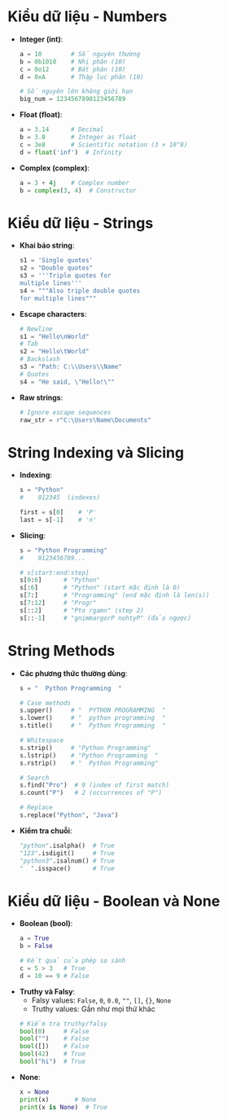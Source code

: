 # Kiểu dữ liệu - Numbers

  - **Integer (int)**:
    ```python
    a = 10        # Số nguyên thường
    b = 0b1010    # Nhị phân (10)
    c = 0o12      # Bát phân (10)
    d = 0xA       # Thập lục phân (10)
    
    # Số nguyên lớn không giới hạn
    big_num = 1234567890123456789
    ```
  - **Float (float)**:
    ```python
    a = 3.14      # Decimal
    b = 3.0       # Integer as float
    c = 3e8       # Scientific notation (3 × 10^8)
    d = float('inf')  # Infinity
    ```
  - **Complex (complex)**:
    ```python
    a = 3 + 4j    # Complex number
    b = complex(3, 4)  # Constructor
    ```

# Kiểu dữ liệu - Strings

  - **Khai báo string**:
    ```python
    s1 = 'Single quotes'
    s2 = "Double quotes"
    s3 = '''Triple quotes for
    multiple lines'''
    s4 = """Also triple double quotes
    for multiple lines"""
    ```
  - **Escape characters**:
    ```python
    # Newline
    s1 = "Hello\nWorld"
    # Tab
    s2 = "Hello\tWorld"
    # Backslash
    s3 = "Path: C:\\Users\\Name"
    # Quotes
    s4 = "He said, \"Hello!\""
    ```
  - **Raw strings**:
    ```python
    # Ignore escape sequences
    raw_str = r"C:\Users\Name\Documents"
    ```


# String Indexing và Slicing

  - **Indexing**:
    ```python
    s = "Python"
    #    012345  (indexes)
    
    first = s[0]    # 'P'
    last = s[-1]    # 'n'
    ```
  - **Slicing**:
    ```python
    s = "Python Programming"
    #    0123456789...
    
    # s[start:end:step]
    s[0:6]      # "Python"
    s[:6]       # "Python" (start mặc định là 0)
    s[7:]       # "Programming" (end mặc định là len(s))
    s[7:12]     # "Progr"
    s[::2]      # "Pto rgamn" (step 2)
    s[::-1]     # "gnimmargorP nohtyP" (đảo ngược)
    ```

# String Methods

  - **Các phương thức thường dùng**:
    ```python
    s = "  Python Programming  "
    
    # Case methods
    s.upper()     # "  PYTHON PROGRAMMING  "
    s.lower()     # "  python programming  "
    s.title()     # "  Python Programming  "
    
    # Whitespace
    s.strip()     # "Python Programming"
    s.lstrip()    # "Python Programming  "
    s.rstrip()    # "  Python Programming"
    
    # Search
    s.find("Pro")  # 9 (index of first match)
    s.count("P")   # 2 (occurrences of "P")
    
    # Replace
    s.replace("Python", "Java")
    ```
  - **Kiểm tra chuỗi**:
    ```python
    "python".isalpha()  # True
    "123".isdigit()     # True
    "python3".isalnum() # True
    "  ".isspace()      # True
    ```

# Kiểu dữ liệu - Boolean và None

  - **Boolean (bool)**:
    ```python
    a = True
    b = False

    # Kết quả của phép so sánh
    c = 5 > 3   # True
    d = 10 == 9 # False
    ```
  - **Truthy và Falsy**:
    - Falsy values: `False`, `0`, `0.0`, `""`, `[]`, `{}`, `None`
    - Truthy values: Gần như mọi thứ khác
    ```python
    # Kiểm tra truthy/falsy
    bool(0)     # False
    bool("")    # False
    bool([])    # False
    bool(42)    # True
    bool("hi")  # True
    ```
  - **None**:
    ```python
    x = None
    print(x)       # None
    print(x is None)  # True
    ```